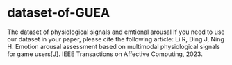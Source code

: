 # dataset-of-GUEA
The dataset of physiological signals and emtional arousal
If you need to use our dataset in your paper, please cite the following article:
Li R, Ding J, Ning H. Emotion arousal assessment based on multimodal physiological signals for game users[J]. IEEE Transactions on Affective Computing, 2023.
